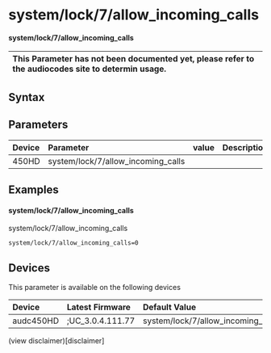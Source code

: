 ﻿---
description: system/lock/7/allow_incoming_calls
search: false
---

# system/lock/7/allow_incoming_calls

#### system/lock/7/allow_incoming_calls


| This Parameter has not been documented yet, please refer to the audiocodes site to determin usage.  | 
| :--- |

## Syntax

## Parameters
|Device|Parameter|value|Description|
|:---|:---|:---|:---|
| 450HD | system/lock/7/allow_incoming_calls |  |  |

## Examples
#### system/lock/7/allow_incoming_calls

system/lock/7/allow_incoming_calls

```
system/lock/7/allow_incoming_calls=0
```

## Devices
This parameter is available on the following devices

| Device | Latest Firmware | Default Value |
|:---|:---|:---|
| audc450HD | ;UC_3.0.4.111.77 | system/lock/7/allow_incoming_calls=0 

(view disclaimer)[disclaimer]

